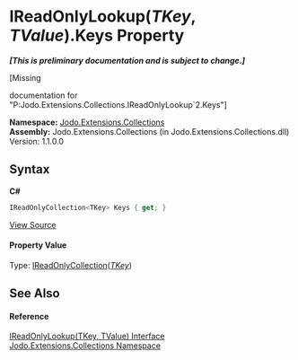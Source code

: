 # IReadOnlyLookup(*TKey*, *TValue*).Keys Property 
 _**\[This is preliminary documentation and is subject to change.\]**_

\[Missing <summary> documentation for "P:Jodo.Extensions.Collections.IReadOnlyLookup`2.Keys"\]

**Namespace:**&nbsp;<a href="N_Jodo_Extensions_Collections">Jodo.Extensions.Collections</a><br />**Assembly:**&nbsp;Jodo.Extensions.Collections (in Jodo.Extensions.Collections.dll) Version: 1.1.0.0

## Syntax

**C#**<br />
``` C#
IReadOnlyCollection<TKey> Keys { get; }
```

<a href="https://github.com/JosephJShort/Jodo.Extensions/blob/main/src/Jodo.Extensions.Collections/IReadOnlyLookup.cs" rel="noopener noreferrer" title="View the source code">View Source</a><br />

#### Property Value
Type: <a href="https://docs.microsoft.com/dotnet/api/system.collections.generic.ireadonlycollection-1" target="_blank" rel="noopener noreferrer">IReadOnlyCollection</a>(<a href="T_Jodo_Extensions_Collections_IReadOnlyLookup_2">*TKey*</a>)

## See Also


#### Reference
<a href="T_Jodo_Extensions_Collections_IReadOnlyLookup_2">IReadOnlyLookup(TKey, TValue) Interface</a><br /><a href="N_Jodo_Extensions_Collections">Jodo.Extensions.Collections Namespace</a><br />
